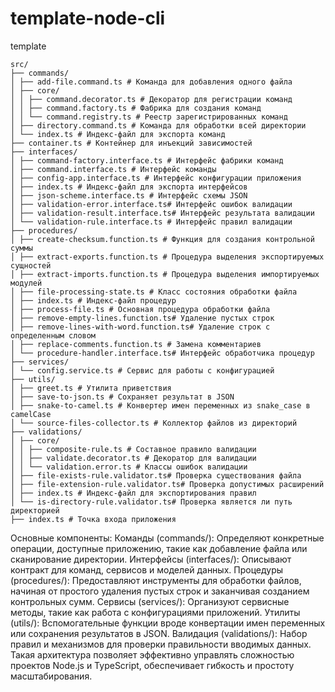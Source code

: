 # template-node-cli

template

```
src/
├── commands/
│ ├── add-file.command.ts # Команда для добавления одного файла
│ ├── core/
│ │ ├── command.decorator.ts # Декоратор для регистрации команд
│ │ ├── command.factory.ts # Фабрика для создания команд
│ │ └── command.registry.ts # Реестр зарегистрированных команд
│ ├── directory.command.ts # Команда для обработки всей директории
│ └── index.ts # Индекс-файл для экспорта команд
├── container.ts # Контейнер для инъекций зависимостей
├── interfaces/
│ ├── command-factory.interface.ts # Интерфейс фабрики команд
│ ├── command.interface.ts # Интерфейс команды
│ ├── config-app.interface.ts # Интерфейс конфигурации приложения
│ ├── index.ts # Индекс-файл для экспорта интерфейсов
│ ├── json-scheme.interface.ts # Интерфейс схемы JSON
│ ├── validation-error.interface.ts# Интерфейс ошибок валидации
│ ├── validation-result.interface.ts# Интерфейс результата валидации
│ └── validation-rule.interface.ts # Интерфейс правил валидации
├── procedures/
│ ├── create-checksum.function.ts # Функция для создания контрольной суммы
│ ├── extract-exports.function.ts # Процедура выделения экспортируемых сущностей
│ ├── extract-imports.function.ts # Процедура выделения импортируемых модулей
│ ├── file-processing-state.ts # Класс состояния обработки файла
│ ├── index.ts # Индекс-файл процедур
│ ├── process-file.ts # Основная процедура обработки файла
│ ├── remove-empty-lines.function.ts# Удаление пустых строк
│ ├── remove-lines-with-word.function.ts# Удаление строк с определенным словом
│ ├── replace-comments.function.ts # Замена комментариев
│ └── procedure-handler.interface.ts# Интерфейс обработчика процедур
├── services/
│ └── config.service.ts # Сервис для работы с конфигурацией
├── utils/
│ ├── greet.ts # Утилита приветствия
│ ├── save-to-json.ts # Сохраняет результат в JSON
│ ├── snake-to-camel.ts # Конвертер имен переменных из snake_case в camelCase
│ └── source-files-collector.ts # Коллектор файлов из директорий
├── validations/
│ ├── core/
│ │ ├── composite-rule.ts # Составное правило валидации
│ │ ├── validate.decorator.ts # Декоратор для валидации
│ │ └── validation.error.ts # Классы ошибок валидации
│ ├── file-exists-rule.validator.ts# Проверка существования файла
│ ├── file-extension-rule.validator.ts# Проверка допустимых расширений
│ ├── index.ts # Индекс-файл для экспортирования правил
│ └── is-directory-rule.validator.ts# Проверка является ли путь директорией
├── index.ts # Точка входа приложения
```

Основные компоненты:
Команды (commands/): Определяют конкретные операции, доступные приложению, такие как добавление файла или сканирование директории.
Интерфейсы (interfaces/): Описывают контракт для команд, сервисов и моделей данных.
Процедуры (procedures/): Предоставляют инструменты для обработки файлов, начиная от простого удаления пустых строк и заканчивая созданием контрольных сумм.
Сервисы (services/): Организуют сервисные методы, такие как работа с конфигурациями приложений.
Утилиты (utils/): Вспомогательные функции вроде конвертации имен переменных или сохранения результатов в JSON.
Валидация (validations/): Набор правил и механизмов для проверки правильности вводимых данных.
Такая архитектура позволяет эффективно управлять сложностью проектов Node.js и TypeScript, обеспечивает гибкость и простоту масштабирования.
